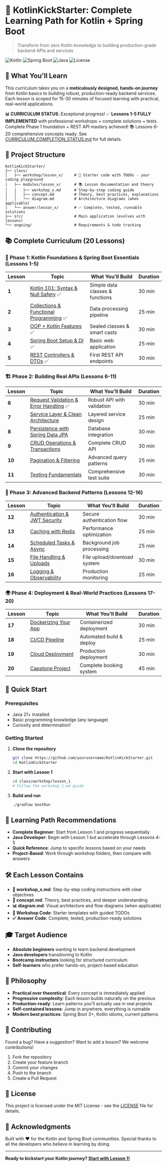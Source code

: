 # 🚀 KotlinKickStarter: Complete Learning Path for Kotlin + Spring Boot

> Transform from zero Kotlin knowledge to building production-grade backend APIs and services

![Kotlin](https://img.shields.io/badge/Kotlin-1.9.25-purple.svg)
![Spring Boot](https://img.shields.io/badge/Spring%20Boot-3.5.4-green.svg)
![Java](https://img.shields.io/badge/Java-21-orange.svg)
![License](https://img.shields.io/badge/License-MIT-blue.svg)

## 🎯 What You'll Learn

This curriculum takes you on a **meticulously designed, hands-on journey** from Kotlin basics to building robust, production-ready backend services. Each lesson is scoped for 15-30 minutes of focused learning with practical, real-world applications.

**📊 CURRICULUM STATUS**: Exceptional progress! ✅ **Lessons 1-5 FULLY IMPLEMENTED** with professional workshops + complete solutions + tests. Complete Phase 1 foundation + REST API mastery achieved! 📚 Lessons 6-20 comprehensive concepts ready. See [CURRICULUM_COMPLETION_STATUS.md](CURRICULUM_COMPLETION_STATUS.md) for full details.

## 📁 Project Structure

```
KotlinKickStarter/
├── class/
│   ├── workshop/lesson_x/     # 🔨 Starter code with TODOs - your coding playground
│   ├── modules/lesson_x/      # 📚 Lesson documentation and theory
│   │   ├── workshop_x.md      # Step-by-step coding guide
│   │   ├── concept.md         # Theory, best practices, explanations
│   │   └── diagram.md         # Architecture diagrams (when applicable)
│   └── answer/lesson_x/       # ✅ Complete, tested, runnable solutions
├── src/                       # Main application (evolves with lessons)
└── ongoing/                   # Requirements & todo tracking
```

## 📚 Complete Curriculum (20 Lessons)

### 🌱 Phase 1: Kotlin Foundations & Spring Boot Essentials (Lessons 1-5)

| Lesson | Topic | What You'll Build | Duration |
|--------|-------|-------------------|----------|
| **1** | [Kotlin 101: Syntax & Null Safety](class/modules/lesson_1/) ✅ | Simple data classes & functions | 30 min |
| **2** | [Collections & Functional Programming](class/modules/lesson_2/) ✅ | Data processing pipeline | 25 min |
| **3** | [OOP + Kotlin Features](class/modules/lesson_3/) ✅ | Sealed classes & smart casts | 30 min |
| **4** | [Spring Boot Setup & DI](class/modules/lesson_4/) ✅ | Basic web application | 25 min |
| **5** | [REST Controllers & DTOs](class/modules/lesson_5/) ✅ | First REST API endpoints | 30 min |

### 🏗️ Phase 2: Building Real APIs (Lessons 6-11)

| Lesson | Topic | What You'll Build | Duration |
|--------|-------|-------------------|----------|
| **6** | [Request Validation & Error Handling](class/modules/lesson_6/) ✅ | Robust API with validation | 30 min |
| **7** | [Service Layer & Clean Architecture](class/modules/lesson_7/) | Layered service design | 25 min |
| **8** | [Persistence with Spring Data JPA](class/modules/lesson_8/) | Database integration | 30 min |
| **9** | [CRUD Operations & Transactions](class/modules/lesson_9/) | Complete CRUD API | 30 min |
| **10** | [Pagination & Filtering](class/modules/lesson_10/) | Advanced query patterns | 25 min |
| **11** | [Testing Fundamentals](class/modules/lesson_11/) | Comprehensive test suite | 30 min |

### 🚀 Phase 3: Advanced Backend Patterns (Lessons 12-16)

| Lesson | Topic | What You'll Build | Duration |
|--------|-------|-------------------|----------|
| **12** | [Authentication & JWT Security](class/modules/lesson_12/) | Secure authentication flow | 30 min |
| **13** | [Caching with Redis](class/modules/lesson_13/) | Performance optimization | 25 min |
| **14** | [Scheduled Tasks & Async](class/modules/lesson_14/) | Background job processing | 25 min |
| **15** | [File Handling & Uploads](class/modules/lesson_15/) | File upload/download system | 30 min |
| **16** | [Logging & Observability](class/modules/lesson_16/) | Production monitoring | 25 min |

### 🌍 Phase 4: Deployment & Real-World Practices (Lessons 17-20)

| Lesson | Topic | What You'll Build | Duration |
|--------|-------|-------------------|----------|
| **17** | [Dockerizing Your App](class/modules/lesson_17/) | Containerized deployment | 30 min |
| **18** | [CI/CD Pipeline](class/modules/lesson_18/) | Automated build & deploy | 25 min |
| **19** | [Cloud Deployment](class/modules/lesson_19/) | Production deployment | 30 min |
| **20** | [Capstone Project](class/modules/lesson_20/) | Complete booking system | 45 min |

## 🚀 Quick Start

### Prerequisites
- Java 21+ installed
- Basic programming knowledge (any language)
- Curiosity and determination! 

### Getting Started

1. **Clone the repository**
   ```bash
   git clone https://github.com/yourusername/KotlinKickStarter.git
   cd KotlinKickStarter
   ```

2. **Start with Lesson 1**
   ```bash
   cd class/workshop/lesson_1
   # Follow the workshop_1.md guide
   ```

3. **Build and run**
   ```bash
   ./gradlew bootRun
   ```

## 🎯 Learning Path Recommendations

- **Complete Beginner**: Start from Lesson 1 and progress sequentially
- **Java Developer**: Begin with Lesson 1 but accelerate through Lessons 4-5
- **Quick Reference**: Jump to specific lessons based on your needs
- **Project-Based**: Work through workshop folders, then compare with answers

## 🛠️ Each Lesson Contains

- **📝 workshop_x.md**: Step-by-step coding instructions with clear objectives
- **🧠 concept.md**: Theory, best practices, and deeper understanding
- **📊 diagram.md**: Visual architecture and flow diagrams (when applicable)
- **🔨 Workshop Code**: Starter templates with guided TODOs
- **✅ Answer Code**: Complete, tested, production-ready solutions

## 🎓 Target Audience

- **Absolute beginners** wanting to learn backend development
- **Java developers** transitioning to Kotlin
- **Bootcamp instructors** looking for structured curriculum
- **Self-learners** who prefer hands-on, project-based education

## 📖 Philosophy

- **Practical over theoretical**: Every concept is immediately applied
- **Progressive complexity**: Each lesson builds naturally on the previous
- **Production-ready**: Learn patterns you'll actually use in real projects
- **Self-contained lessons**: Jump in anywhere, everything is runnable
- **Modern best practices**: Spring Boot 3+, Kotlin idioms, current patterns

## 🤝 Contributing

Found a bug? Have a suggestion? Want to add a lesson? We welcome contributions!

1. Fork the repository
2. Create your feature branch
3. Commit your changes
4. Push to the branch
5. Create a Pull Request

## 📄 License

This project is licensed under the MIT License - see the [LICENSE](LICENSE) file for details.

## 🙏 Acknowledgments

Built with ❤️ for the Kotlin and Spring Boot communities. Special thanks to all the developers who believe in learning by doing.

---

**Ready to kickstart your Kotlin journey? [Start with Lesson 1!](class/modules/lesson_1/)**